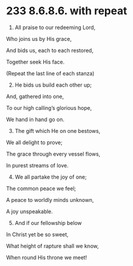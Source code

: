 # 233 8.6.8.6. with repeat

1.  All praise to our redeeming Lord,

Who joins us by His grace,

And bids us, each to each restored,

Together seek His face.

(Repeat the last line of each stanza)

2.  He bids us build each other up;

And, gathered into one,

To our high calling’s glorious hope,

We hand in hand go on.

3.  The gift which He on one bestows,

We all delight to prove;

The grace through every vessel flows,

In purest streams of love.

4.  We all partake the joy of one;

The common peace we feel;

A peace to worldly minds unknown,

A joy unspeakable.

5.  And if our fellowship below

In Christ yet be so sweet,

What height of rapture shall we know,

When round His throne we meet!

